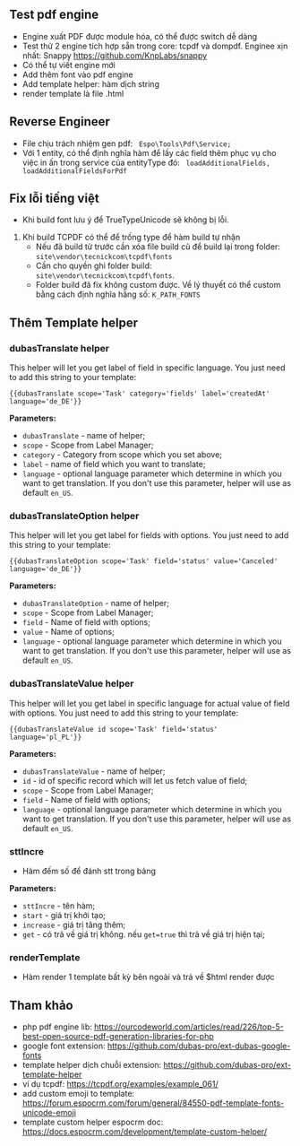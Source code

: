## Test pdf engine

- Engine xuất PDF được module hóa, có thể được switch dễ dàng
- Test thử 2 engine tích hợp sẵn trong core: tcpdf và dompdf. Enginee xịn nhất: Snappy https://github.com/KnpLabs/snappy
- Có thể tự viết engine mới
- Add thêm font vào pdf engine
- Add template helper: hàm dịch string
- render template là file .html

## Reverse Engineer
- File chịu trách nhiệm gen pdf: `  Espo\Tools\Pdf\Service; `
- Với 1 entity, có thể định nghĩa hàm để lấy các field thêm phục vụ cho việc in ấn trong service của entityType đó:  ` loadAdditionalFields,   loadAdditionalFieldsForPdf`

## Fix lỗi tiếng việt
- Khi build font lưu ý  để TrueTypeUnicode sẽ không bị lỗi. 
1. Khi build TCPDF có thể để trống type để hàm build tự nhận
    - Nếu đã build từ trước cần xóa file build cũ để build lại trong folder: ` site\vendor\tecnickcom\tcpdf\fonts `
    - Cần cho quyền ghi folder build: ` site\vendor\tecnickcom\tcpdf\fonts `.
    - Folder build đã fix không custom được. Về lý thuyết có thể custom bằng cách định nghĩa hằng số: ` K_PATH_FONTS `

## Thêm Template helper
### dubasTranslate helper
This helper will let you get label of field in specific language.
You just need to add this string to your template:

`{{dubasTranslate scope='Task' category='fields' label='createdAt' language='de_DE'}}`

**Parameters:**
+ `dubasTranslate` - name of helper;
+ `scope` - Scope from Label Manager;
+ `category` - Category from scope which you set above;
+ `label` - name of field which you want to translate;
+ `language` - optional language parameter which determine in which you want to get translation. If you don't use this parameter, helper will use as default `en_US`.

### dubasTranslateOption helper
This helper will let you get label for fields with options.
You just need to add this string to your template:

`{{dubasTranslateOption scope='Task' field='status' value='Canceled' language='de_DE'}}`

**Parameters:**
+ `dubasTranslateOption` - name of helper;
+ `scope` - Scope from Label Manager;
+ `field` - Name of field with options;
+ `value` - Name of options; 
+ `language` - optional language parameter which determine in which you want to get translation. If you don't use this parameter, helper will use as default `en_US`.

### dubasTranslateValue helper
This helper will let you get label in specific language for actual value of field with options.
You just need to add this string to your template:

`{{dubasTranslateValue id scope='Task' field='status' language='pl_PL'}}`

**Parameters:**
+ `dubasTranslateValue` - name of helper;
+ `id` - id of specific record which will let us fetch value of field;
+ `scope` - Scope from Label Manager;
+ `field` - Name of field with options;
+ `language` - optional language parameter which determine in which you want to get translation. If you don't use this parameter, helper will use as default `en_US`.

### sttIncre
- Hàm đếm số để đánh stt trong bảng

**Parameters:**
+ `sttIncre` - tên hàm;
+ `start` - giá trị khởi tạo;
+ `increase` - giá trị tăng thêm;
+ `get` - có trả về giá trị không. nếu `get=true` thì trả về giá trị hiện tại;

### renderTemplate
- Hàm render 1 template bất kỳ bên ngoài và trả về $html render được

## Tham khảo
- php pdf engine lib: https://ourcodeworld.com/articles/read/226/top-5-best-open-source-pdf-generation-libraries-for-php
- google font extension: https://github.com/dubas-pro/ext-dubas-google-fonts
- template helper dịch chuỗi extension: https://github.com/dubas-pro/ext-template-helper
- ví dụ tcpdf: https://tcpdf.org/examples/example_061/
- add custom emoji to template: https://forum.espocrm.com/forum/general/84550-pdf-template-fonts-unicode-emoji
- template custom helper espocrm doc: https://docs.espocrm.com/development/template-custom-helper/
